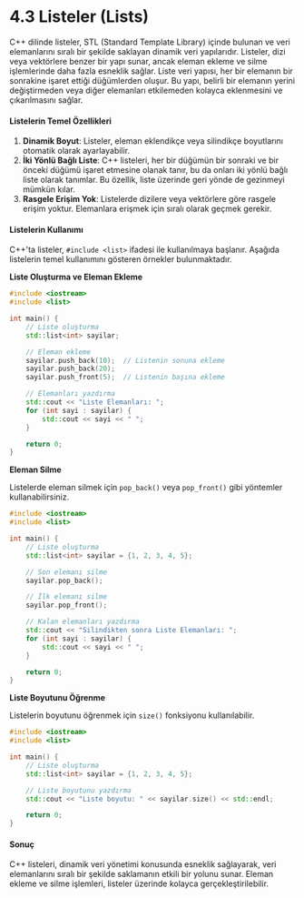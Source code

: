 # 4.3 Listeler (Lists)

C++ dilinde listeler, STL (Standard Template Library) içinde bulunan ve veri elemanlarını sıralı bir şekilde saklayan dinamik veri yapılarıdır. Listeler, dizi veya vektörlere benzer bir yapı sunar, ancak eleman ekleme ve silme işlemlerinde daha fazla esneklik sağlar. Liste veri yapısı, her bir elemanın bir sonrakine işaret ettiği düğümlerden oluşur. Bu yapı, belirli bir elemanın yerini değiştirmeden veya diğer elemanları etkilemeden kolayca eklenmesini ve çıkarılmasını sağlar.

#### Listelerin Temel Özellikleri

1. **Dinamik Boyut**: Listeler, eleman eklendikçe veya silindikçe boyutlarını otomatik olarak ayarlayabilir.
2. **İki Yönlü Bağlı Liste**: C++ listeleri, her bir düğümün bir sonraki ve bir önceki düğümü işaret etmesine olanak tanır, bu da onları iki yönlü bağlı liste olarak tanımlar. Bu özellik, liste üzerinde geri yönde de gezinmeyi mümkün kılar.
3. **Rasgele Erişim Yok**: Listelerde dizilere veya vektörlere göre rasgele erişim yoktur. Elemanlara erişmek için sıralı olarak geçmek gerekir.

#### Listelerin Kullanımı

C++'ta listeler, `#include <list>` ifadesi ile kullanılmaya başlanır. Aşağıda listelerin temel kullanımını gösteren örnekler bulunmaktadır.

**Liste Oluşturma ve Eleman Ekleme**

```cpp
#include <iostream>
#include <list>

int main() {
    // Liste oluşturma
    std::list<int> sayilar;

    // Eleman ekleme
    sayilar.push_back(10);  // Listenin sonuna ekleme
    sayilar.push_back(20);
    sayilar.push_front(5);  // Listenin başına ekleme

    // Elemanları yazdırma
    std::cout << "Liste Elemanları: ";
    for (int sayi : sayilar) {
        std::cout << sayi << " ";
    }

    return 0;
}
```

**Eleman Silme**

Listelerde eleman silmek için `pop_back()` veya `pop_front()` gibi yöntemler kullanabilirsiniz.

```cpp
#include <iostream>
#include <list>

int main() {
    // Liste oluşturma
    std::list<int> sayilar = {1, 2, 3, 4, 5};

    // Son elemanı silme
    sayilar.pop_back();

    // İlk elemanı silme
    sayilar.pop_front();

    // Kalan elemanları yazdırma
    std::cout << "Silindikten sonra Liste Elemanları: ";
    for (int sayi : sayilar) {
        std::cout << sayi << " ";
    }

    return 0;
}
```

**Liste Boyutunu Öğrenme**

Listelerin boyutunu öğrenmek için `size()` fonksiyonu kullanılabilir.

```cpp
#include <iostream>
#include <list>

int main() {
    // Liste oluşturma
    std::list<int> sayilar = {1, 2, 3, 4, 5};

    // Liste boyutunu yazdırma
    std::cout << "Liste boyutu: " << sayilar.size() << std::endl;

    return 0;
}
```

#### Sonuç

C++ listeleri, dinamik veri yönetimi konusunda esneklik sağlayarak, veri elemanlarını sıralı bir şekilde saklamanın etkili bir yolunu sunar. Eleman ekleme ve silme işlemleri, listeler üzerinde kolayca gerçekleştirilebilir.
